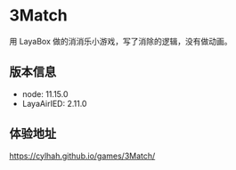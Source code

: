 # 3Match

用 LayaBox 做的消消乐小游戏，写了消除的逻辑，没有做动画。

## 版本信息

-   node: 11.15.0
-   LayaAirIED: 2.11.0

## 体验地址

https://cylhah.github.io/games/3Match/
